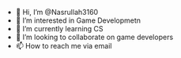 - 👋 Hi, I’m @Nasrullah3160
- 👀 I’m interested in Game Developmetn
- 🌱 I’m currently learning CS 
- 💞️ I’m looking to collaborate on game developers
- 📫 How to reach me via email

<!---
Nasrullah3160/Nasrullah3160 is a ✨ special ✨ repository because its `README.md` (this file) appears on your GitHub profile.
You can click the Preview link to take a look at your changes.
--->
